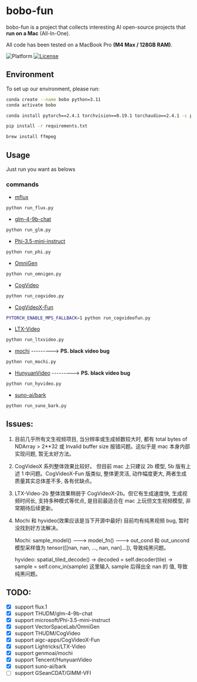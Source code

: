 # bobo-fun

bobo-fun is a project that collects interesting AI open-source projects that **run on a Mac** (All-In-One).

All code has been tested on a MacBook Pro **(M4 Max / 128GB RAM)**.

![Platform](https://img.shields.io/badge/platform-macOS-blue?style=flat-square)
[![License](https://img.shields.io/badge/License-Apache%202.0-blue.svg)](https://opensource.org/license/apache-2-0)

## Environment
To set up our environment, please run:
```sh
conda create --name bobo python=3.11
conda activate bobo
```
```sh
conda install pytorch==2.4.1 torchvision==0.19.1 torchaudio==2.4.1 -c pytorch
```
```sh
pip install -r requirements.txt
```
```sh
brew install ffmpeg
```

## Usage
Just run you want as belows

### commands

- [mflux](https://github.com/filipstrand/mflux)
```sh
python run_flux.py
```

- [glm-4-9b-chat](https://huggingface.co/THUDM/glm-4-9b-chat)
```sh
python run_glm.py
```

- [Phi-3.5-mini-instruct](https://huggingface.co/microsoft/Phi-3.5-mini-instruct)
```sh
python run_phi.py
```

- [OmniGen](https://github.com/VectorSpaceLab/OmniGen)
```sh
python run_omnigen.py
```
- [CogVideo](https://github.com/THUDM/CogVideo)
```sh
python run_cogvideo.py
```
- [CogVideoX-Fun](https://github.com/aigc-apps/CogVideoX-Fun)
```sh
PYTORCH_ENABLE_MPS_FALLBACK=1 python run_cogvideofun.py
```
- [LTX-Video](https://github.com/Lightricks/LTX-Video)
```sh
python run_ltxvideo.py
```
- [mochi](https://github.com/genmoai/mochi) ---------> **PS. black video bug**
```sh
python run_mochi.py
```
- [HunyuanVideo](https://github.com/Tencent/HunyuanVideo) ---------> **PS. black video bug**
```sh
python run_hyvideo.py
```
- [suno-ai/bark](https://github.com/suno-ai/bark)
```sh
python run_suno_bark.py
```

## Issues:
1. 目前几乎所有文生视频项目, 当分辨率或生成帧数较大时, 都有 total bytes of NDArray > 2**32 或 Invalid buffer size 报错问题。这似乎是 mac 本身内部实现问题, 暂无太好方法。

2. CogVideoX 系列整体效果比较好。 但目前 mac 上只建议 2b 模型, 5b 版有上述 1 中问题。CogVideoX-Fun 版类似, 整体更灵活, 动作幅度更大, 两者生成质量其实总体差不多, 各有优缺点。

2. LTX-Video-2b 整体效果稍弱于 CogVideoX-2b。但它有生成速度快, 生成视频时间长, 支持多种模式等优点, 是目前最适合在 mac 上玩但文生视频模型, 非常期待后续更新。

3. Mochi 和 hyvideo(效果应该是当下开源中最好) 目前均有纯黑视频 bug, 暂时没找到好方法解决。

   Mochi: sample_model() ---> model_fn() ---> out_cond 和 out_uncond 模型采样值为 tensor([[nan, nan, ..., nan, nan]...]), 导致纯黑问题。

   hyvideo: spatial_tiled_decode() -> decoded = self.decoder(tile) -> sample = self.conv_in(sample) 这里输入 sample 后得出全 nan 的 值, 导致纯黑问题。


## TODO:
- [x] support flux.1
- [x] support THUDM/glm-4-9b-chat
- [x] support microsoft/Phi-3.5-mini-instruct
- [x] support VectorSpaceLab/OmniGen
- [x] support THUDM/CogVideo
- [x] support aigc-apps/CogVideoX-Fun
- [X] support Lightricks/LTX-Video
- [X] support genmoai/mochi
- [X] support Tencent/HunyuanVideo
- [X] support suno-ai/bark
- [ ] support GSeanCDAT/GIMM-VFI
<!-- - [ ] support k4yt3x/video2x -->
<!-- - [ ] support RVC-Boss/GPT-SoVITS -->
<!-- - [ ] support facebookresearch/audiocraft -->
<!-- - [ ] support haoheliu/AudioLDM2 -->
